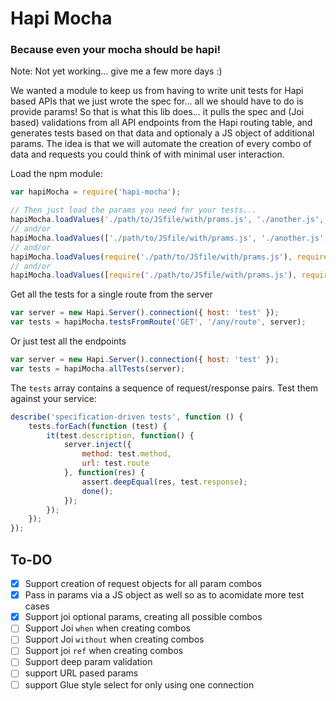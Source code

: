 # Hapi Mocha
### Because even your mocha should be hapi!

Note: Not yet working... give me a few more days :)

We wanted a module to keep us from having to write unit tests for Hapi based APIs that we just wrote the spec for... all we should have to do is provide params!
So that is what this lib does... it pulls the spec and (Joi based) validations from all API endpoints from the Hapi routing table, and generates tests based on that data and optionaly a JS object of additional params.
The idea is that we will automate the creation of every combo of data and requests you could think of with minimal user interaction.


Load the npm module:

```javascript
var hapiMocha = require('hapi-mocha');

// Then just load the params you need for your tests...
hapiMocha.loadValues('./path/to/JSfile/with/prams.js', './another.js', './yetAnother.js');
// and/or
hapiMocha.loadValues(['./path/to/JSfile/with/prams.js', './another.js', './yetAnother.js']);
// and/or
hapiMocha.loadValues(require('./path/to/JSfile/with/prams.js'), require('./another.js'));
// and/or
hapiMocha.loadValues([require('./path/to/JSfile/with/prams.js'), require('./another.js')]);

```

Get all the tests for a single route from the server
```javascript
var server = new Hapi.Server().connection({ host: 'test' });
var tests = hapiMocha.testsFromRoute('GET', '/any/route', server);

```


Or just test all the endpoints
```javascript
var server = new Hapi.Server().connection({ host: 'test' });
var tests = hapiMocha.allTests(server);

```


The `tests` array contains a sequence of request/response pairs.  Test them against your service:

```javascript
describe('specification-driven tests', function () {
    tests.forEach(function (test) {
        it(test.description, function() {
            server.inject({
                method: test.method,
                url: test.route
            }, function(res) {
                assert.deepEqual(res, test.response);
                done();
            });
        });
    });
});
```

## To-DO
- [X] Support creation of request objects for all param combos
- [X] Pass in params via a JS object as well so as to acomidate more test cases
- [X] Support joi optional params, creating all possible combos
- [ ] Support Joi `when` when creating combos
- [ ] Support Joi `without` when creating combos
- [ ] Support joi `ref` when creating combos
- [ ] Support deep param validation
- [ ] support URL pased params
- [ ] support Glue style select for only using one connection
